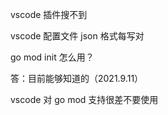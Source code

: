 vscode 插件搜不到

vscode 配置文件 json 格式每写对

go mod init 怎么用？

答：目前能够知道的（2021.9.11）

vscode 对 go mod 支持很差不要使用